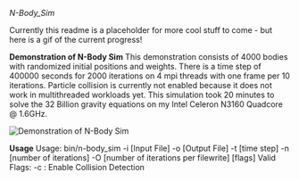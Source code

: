 *N-Body_Sim*

Currently this readme is a placeholder for more cool stuff to come - but here is a gif of the current progress!

**Demonstration of N-Body Sim**
This demonstration consists of 4000 bodies with randomized initial positions and weights. There is a time step of 400000 seconds for 2000 iterations on 4 mpi threads with one frame per 10 iterations. Particle collision is currently not enabled because it does not work in multithreaded workloads yet. This simulation took 20 minutes to solve the 32 Billion gravity equations on my Intel Celeron N3160 Quadcore @ 1.6GHz.

![Demonstration of N-Body Sim](https://github.com/dj0wns/n-body_simulation/raw/master/visualization/animated.gif "Demonstration of N-Body sim with 4000 bodies and a timestep of 400000 seconds over 2000 iterations, 1 frame per 10 iterations")

**Usage**
  Usage:
    bin/n-body_sim -i [Input File] -o [Output File] -t [time step] -n [number of iterations] -O [number of iterations per filewrite] [flags]
	    Valid Flags:
		    -c : Enable Collision Detection
